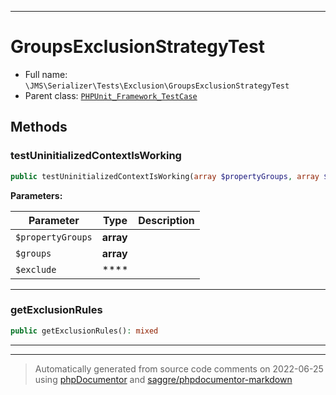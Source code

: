 ***

# GroupsExclusionStrategyTest





* Full name: `\JMS\Serializer\Tests\Exclusion\GroupsExclusionStrategyTest`
* Parent class: [`PHPUnit_Framework_TestCase`](../../../../PHPUnit_Framework_TestCase.md)




## Methods


### testUninitializedContextIsWorking



```php
public testUninitializedContextIsWorking(array $propertyGroups, array $groups,  $exclude): mixed
```








**Parameters:**

| Parameter | Type | Description |
|-----------|------|-------------|
| `$propertyGroups` | **array** |  |
| `$groups` | **array** |  |
| `$exclude` | **** |  |




***

### getExclusionRules



```php
public getExclusionRules(): mixed
```











***


***
> Automatically generated from source code comments on 2022-06-25 using [phpDocumentor](http://www.phpdoc.org/) and [saggre/phpdocumentor-markdown](https://github.com/Saggre/phpDocumentor-markdown)
